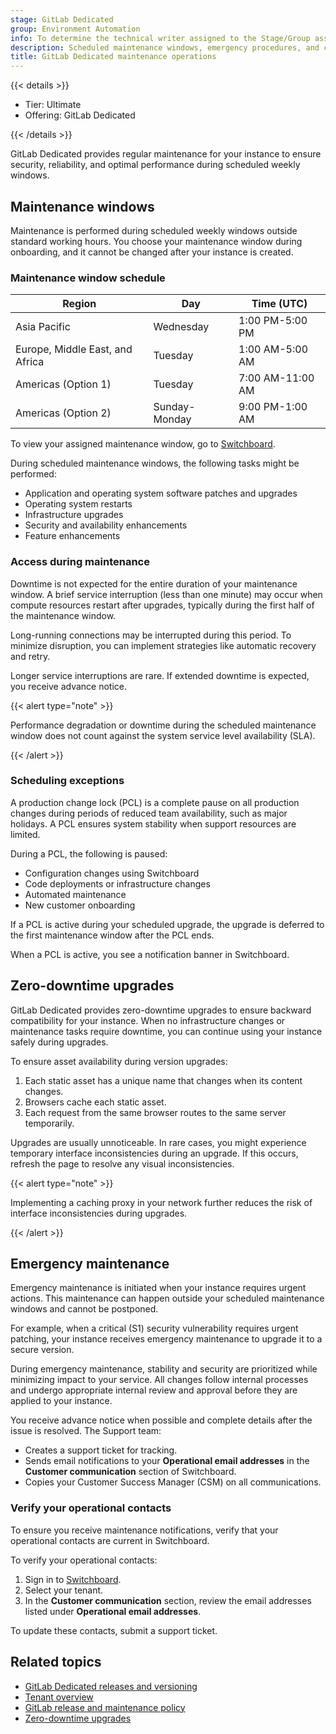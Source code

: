 ```yaml
---
stage: GitLab Dedicated
group: Environment Automation
info: To determine the technical writer assigned to the Stage/Group associated with this page, see https://handbook.gitlab.com/handbook/product/ux/technical-writing/#assignments
description: Scheduled maintenance windows, emergency procedures, and contact management for GitLab Dedicated instances.
title: GitLab Dedicated maintenance operations
---
```


{{< details >}}

- Tier: Ultimate
- Offering: GitLab Dedicated

{{< /details >}}

GitLab Dedicated provides regular maintenance for your instance to ensure security,
reliability, and optimal performance during scheduled weekly windows.

## Maintenance windows

Maintenance is performed during scheduled weekly windows outside standard working hours.
You choose your maintenance window during onboarding, and it cannot be changed after
your instance is created.

### Maintenance window schedule

| Region                          | Day           | Time (UTC) |
| ------------------------------- | ------------- | ---------- |
| Asia Pacific                    | Wednesday     | 1:00 PM-5:00 PM |
| Europe, Middle East, and Africa | Tuesday       | 1:00 AM-5:00 AM |
| Americas (Option 1)             | Tuesday       | 7:00 AM-11:00 AM |
| Americas (Option 2)             | Sunday-Monday | 9:00 PM-1:00 AM |

To view your assigned maintenance window, go to [Switchboard](tenant_overview.md).

During scheduled maintenance windows, the following tasks might be performed:

- Application and operating system software patches and upgrades
- Operating system restarts
- Infrastructure upgrades
- Security and availability enhancements
- Feature enhancements

### Access during maintenance

Downtime is not expected for the entire duration of your maintenance window. A brief
service interruption (less than one minute) may occur when compute resources restart
after upgrades, typically during the first half of the maintenance window.

Long-running connections may be interrupted during this period. To minimize disruption,
you can implement strategies like automatic recovery and retry.

Longer service interruptions are rare. If extended downtime is expected, you receive advance notice.

{{< alert type="note" >}}

Performance degradation or downtime during the scheduled maintenance window does not
count against the system service level availability (SLA).

{{< /alert >}}

### Scheduling exceptions

A production change lock (PCL) is a complete pause on all production changes during periods of reduced team
availability, such as major holidays. A PCL ensures system stability when support resources are limited.

During a PCL, the following is paused:

- Configuration changes using Switchboard
- Code deployments or infrastructure changes
- Automated maintenance
- New customer onboarding

If a PCL is active during your scheduled upgrade, the upgrade is deferred
to the first maintenance window after the PCL ends.

When a PCL is active, you see a notification banner in Switchboard.

## Zero-downtime upgrades

GitLab Dedicated provides zero-downtime upgrades to ensure backward compatibility for your instance.
When no infrastructure changes or maintenance tasks require downtime,
you can continue using your instance safely during upgrades.

To ensure asset availability during version upgrades:

1. Each static asset has a unique name that changes when its content changes.
1. Browsers cache each static asset.
1. Each request from the same browser routes to the same server temporarily.

Upgrades are usually unnoticeable. In rare cases, you might experience temporary
interface inconsistencies during an upgrade. If this occurs, refresh the page
to resolve any visual inconsistencies.

{{< alert type="note" >}}

Implementing a caching proxy in your network further reduces the risk of
interface inconsistencies during upgrades.

{{< /alert >}}

## Emergency maintenance

Emergency maintenance is initiated when your instance requires urgent actions.
This maintenance can happen outside your scheduled maintenance windows and cannot be postponed.

For example, when a critical (S1) security vulnerability requires urgent patching,
your instance receives emergency maintenance to upgrade it to a secure version.

During emergency maintenance, stability and security are prioritized while minimizing
impact to your service. All changes follow internal processes and undergo appropriate
internal review and approval before they are applied to your instance.

You receive advance notice when possible and complete details after the issue
is resolved. The Support team:

- Creates a support ticket for tracking.
- Sends email notifications to your **Operational email addresses** in the
  **Customer communication** section of Switchboard.
- Copies your Customer Success Manager (CSM) on all communications.

### Verify your operational contacts

To ensure you receive maintenance notifications, verify that your operational contacts
are current in Switchboard.

To verify your operational contacts:

1. Sign in to [Switchboard](https://console.gitlab-dedicated.com/).
1. Select your tenant.
1. In the **Customer communication** section, review the email addresses listed under
   **Operational email addresses**.

To update these contacts, submit a support ticket.

## Related topics

- [GitLab Dedicated releases and versioning](releases.md)
- [Tenant overview](tenant_overview.md)
- [GitLab release and maintenance policy](../../policy/maintenance.md)
- [Zero-downtime upgrades](../../update/zero_downtime.md)
